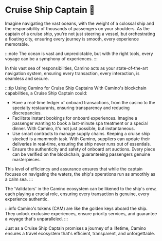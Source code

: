 

# Cruise Ship Captain 🚢

Imagine navigating the vast oceans, with the weight of a colossal ship and the responsibility of thousands of passengers on your shoulders. As the captain of a cruise ship, you're not just steering a vessel, but orchestrating a floating city, ensuring every journey is smooth, every experience memorable.

:::note
The ocean is vast and unpredictable, but with the right tools, every voyage can be a symphony of experiences.
:::

In this vast sea of responsibilities, Camino acts as your state-of-the-art navigation system, ensuring every transaction, every interaction, is seamless and secure.

:::tip Using Camino for Cruise Ship Captains
With Camino's blockchain capabilities, a Cruise Ship Captain could:
- Have a real-time ledger of onboard transactions, from the casino to the specialty restaurants, ensuring transparency and reducing discrepancies.
- Facilitate instant bookings for onboard experiences. Imagine a passenger wanting to book a last-minute spa treatment or a special dinner. With Camino, it's not just possible, but instantaneous.
- Use smart contracts to manage supply chains. Keeping a cruise ship stocked is a mammoth task. With Camino, suppliers can update their deliveries in real-time, ensuring the ship never runs out of essentials.
- Ensure the authenticity and safety of onboard art auctions. Every piece can be verified on the blockchain, guaranteeing passengers genuine masterpieces.

This level of efficiency and assurance ensures that while the captain focuses on navigating the waters, the ship's operations run as smoothly as a calm sea.
:::

The 'Validators' in the Camino ecosystem can be likened to the ship's crew, each playing a crucial role, ensuring every transaction is genuine, every experience authentic.

:::info
Camino's tokens (CAM) are like the golden keys aboard the ship. They unlock exclusive experiences, ensure priority services, and guarantee a voyage that's unparalleled.
:::

Just as a Cruise Ship Captain promises a journey of a lifetime, Camino ensures a travel ecosystem that's efficient, transparent, and unforgettable.
